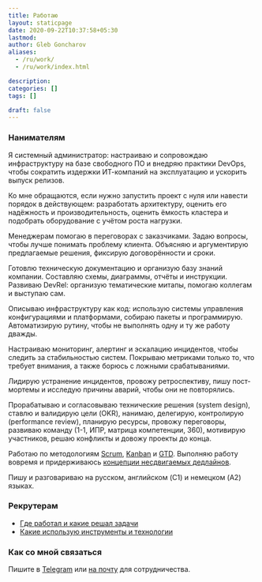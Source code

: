 ```yaml
---
title: Работаю
layout: staticpage
date: 2020-09-22T10:37:58+05:30
lastmod: 
author: Gleb Goncharov
aliases:
  - /ru/work/
  - /ru/work/index.html

description: 
categories: []
tags: []

draft: false
---
```


### Нанимателям

Я системный администратор: настраиваю и сопровождаю инфраструктуру на базе свободного ПО и внедряю практики DevOps, чтобы сократить издержки ИТ-компаний на эксплуатацию и ускорить выпуск релизов.

Ко мне обращаются, если нужно запустить проект с нуля или навести порядок в действующем: разработать архитектуру, оценить его надёжность и производительность, оценить ёмкость кластера и подобрать оборудование с учётом роста нагрузки.

Менеджерам помогаю в переговорах с заказчиками. Задаю вопросы, чтобы лучше понимать проблему клиента. Объясняю и аргументирую предлагаемые решения, фиксирую договорённости и сроки.

Готовлю техническую документацию и организую базу знаний компании. Составляю схемы, диаграммы, отчёты и инструкции. Развиваю DevRel: организую тематические митапы, помогаю коллегам и выступаю сам.

Описываю инфраструктуру как код: использую системы управления конфигурациями и платформами, собираю пакеты и программирую. Автоматизирую рутину, чтобы не выполнять одну и ту же работу дважды.

Настраиваю мониторинг, алертинг и эскалацию инцидентов, чтобы следить за стабильностью систем. Покрываю метриками только то, что требует внимания, а также борюсь с ложными срабатываниями.

Лидирую устранение инцидентов, провожу ретроспективу, пишу пост-мортемы и исследую причины аварий, чтобы они не повторялись.

Прорабатываю и согласовываю технические решения (system design), ставлю и валидирую цели (OKR), нанимаю, делегирую, контролирую (performance review), планирую ресурсы, провожу переговоры, развиваю команду (1-1, ИПР, матрица компетенции, 360), мотивирую участников, решаю конфликты и довожу проекты до конца.

Работаю по методологиям [Scrum](https://ru.wikipedia.org/wiki/Scrum), [Kanban](https://ru.wikipedia.org/wiki/Канбан) и [GTD](https://ru.wikipedia.org/wiki/Getting_Things_Done). Выполняю работу вовремя и придерживаюсь [концепции несдвигаемых дедлайнов](https://fff.works/blog/all/caterpillar-nails/).

Пишу и разговариваю на русском, английском (C1) и немецком (A2) языках.

### Рекрутерам

- [Где работал и какие решал задачи](/ru/work/career/)
- [Какие использую инструменты и технологии](/ru/work/buzzwords/)

### Как со мной связаться

Пишите в [Telegram](https://t.me/gongled) или [на почту](mailto:inbox@gongled.ru) для сотрудничества.
